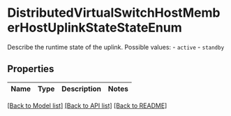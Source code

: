 # DistributedVirtualSwitchHostMemberHostUplinkStateStateEnum

Describe the runtime state of the uplink.  Possible values: - `active` - `standby` 

## Properties
Name | Type | Description | Notes
------------ | ------------- | ------------- | -------------

[[Back to Model list]](../README.md#documentation-for-models) [[Back to API list]](../README.md#documentation-for-api-endpoints) [[Back to README]](../README.md)


